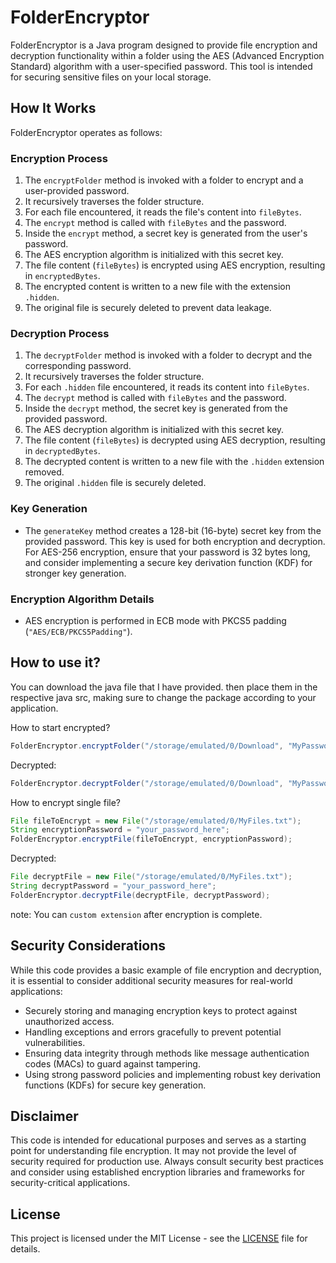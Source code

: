 # FolderEncryptor

FolderEncryptor is a Java program designed to provide file encryption and decryption functionality within a folder using the AES (Advanced Encryption Standard) algorithm with a user-specified password. This tool is intended for securing sensitive files on your local storage.

## How It Works

FolderEncryptor operates as follows:

### Encryption Process

1. The `encryptFolder` method is invoked with a folder to encrypt and a user-provided password.
2. It recursively traverses the folder structure.
3. For each file encountered, it reads the file's content into `fileBytes`.
4. The `encrypt` method is called with `fileBytes` and the password.
5. Inside the `encrypt` method, a secret key is generated from the user's password.
6. The AES encryption algorithm is initialized with this secret key.
7. The file content (`fileBytes`) is encrypted using AES encryption, resulting in `encryptedBytes`.
8. The encrypted content is written to a new file with the extension `.hidden`.
9. The original file is securely deleted to prevent data leakage.

### Decryption Process

1. The `decryptFolder` method is invoked with a folder to decrypt and the corresponding password.
2. It recursively traverses the folder structure.
3. For each `.hidden` file encountered, it reads its content into `fileBytes`.
4. The `decrypt` method is called with `fileBytes` and the password.
5. Inside the `decrypt` method, the secret key is generated from the provided password.
6. The AES decryption algorithm is initialized with this secret key.
7. The file content (`fileBytes`) is decrypted using AES decryption, resulting in `decryptedBytes`.
8. The decrypted content is written to a new file with the `.hidden` extension removed.
9. The original `.hidden` file is securely deleted.

### Key Generation

- The `generateKey` method creates a 128-bit (16-byte) secret key from the provided password. This key is used for both encryption and decryption. For AES-256 encryption, ensure that your password is 32 bytes long, and consider implementing a secure key derivation function (KDF) for stronger key generation.

### Encryption Algorithm Details

- AES encryption is performed in ECB mode with PKCS5 padding (`"AES/ECB/PKCS5Padding"`).

## How to use it?

You can download the java file that I have provided. then place them in the respective java src, making sure to change the package according to your application.

How to start encrypted?
```java
FolderEncryptor.encryptFolder("/storage/emulated/0/Download", "MyPassword");
```
Decrypted:
```java
FolderEncryptor.decryptFolder("/storage/emulated/0/Download", "MyPassword");
```

How to encrypt single file?
```java
File fileToEncrypt = new File("/storage/emulated/0/MyFiles.txt");
String encryptionPassword = "your_password_here";
FolderEncryptor.encryptFile(fileToEncrypt, encryptionPassword);
```
Decrypted:
```java
File decryptFile = new File("/storage/emulated/0/MyFiles.txt");
String decryptPassword = "your_password_here";
FolderEncryptor.decryptFile(decryptFile, decryptPassword);
```

note: You can `custom extension` after encryption is complete.

## Security Considerations

While this code provides a basic example of file encryption and decryption, it is essential to consider additional security measures for real-world applications:

- Securely storing and managing encryption keys to protect against unauthorized access.
- Handling exceptions and errors gracefully to prevent potential vulnerabilities.
- Ensuring data integrity through methods like message authentication codes (MACs) to guard against tampering.
- Using strong password policies and implementing robust key derivation functions (KDFs) for secure key generation.

## Disclaimer

This code is intended for educational purposes and serves as a starting point for understanding file encryption. It may not provide the level of security required for production use. Always consult security best practices and consider using established encryption libraries and frameworks for security-critical applications.

## License

This project is licensed under the MIT License - see the [LICENSE](LICENSE) file for details.
